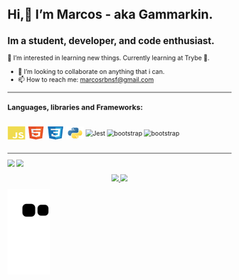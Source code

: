 # Hi,:wave: I’m Marcos - aka Gammarkin.
##  Im a student, developer, and code enthusiast.
 👀 I’m interested in learning new things. Currently learning at Trybe 🚀.
- 💞️ I’m looking to collaborate on anything that i can.
- 📫 How to reach me: marcosrbnsf@gmail.com


<!---
Gammarkin/Gammarkin is a ✨ special ✨ repository because its `README.md` (this file) appears on your GitHub profile.
You can click the Preview link to take a look at your changes.
--->
 ---
### Languages, libraries and Frameworks:
<div style="display: inline_block"><br>
  <img align="center" alt="Js" height="30" width="40" src="https://raw.githubusercontent.com/devicons/devicon/master/icons/javascript/javascript-plain.svg">
  <img align="center" alt="HTML" height="30" width="40" src="https://raw.githubusercontent.com/devicons/devicon/master/icons/html5/html5-original.svg">
  <img align="center" alt="CSS" height="30" width="40" src="https://raw.githubusercontent.com/devicons/devicon/master/icons/css3/css3-original.svg">
  <img align="center" alt="Python" height="30" width="40" src="https://raw.githubusercontent.com/devicons/devicon/master/icons/python/python-original.svg">
  <img align="center" alt="Jest" height="30" width="40" src="https://symbols.getvecta.com/stencil_85/20_jest-icon.aff64ab210.svg">
  <img align="center" alt="bootstrap" height="30" width="40" src="https://getbootstrap.com.br/docs/4.1/assets/img/bootstrap-stack.png">
  <img align="center" alt="bootstrap" height="30" width="40" src="https://upload.wikimedia.org/wikipedia/commons/thumb/a/a7/React-icon.svg/1200px-React-icon.svg.png">
  
  ##
 
 ---
  <a href = "mailto:marcosrbnsf@gmail.com"><img src="https://img.shields.io/badge/-Gmail-%23333?style=for-the-badge&logo=gmail&logoColor=white" target="_blank"></a>
  <a href="https://www.linkedin.com/in/mknmarcosfilho" target="_blank"><img src="https://img.shields.io/badge/-LinkedIn-%230077B5?style=for-the-badge&logo=linkedin&logoColor=white" target="_blank"></a> 
  
  <div align="center">
  <a href="https://github.com/Gammarkin">
  <img height="180em" src="https://github-readme-stats.vercel.app/api?username=Gammarkin&show_icons=true&theme=dark&include_all_commits=true&count_private=true"/>
  <img height="180em" src="https://github-readme-stats.vercel.app/api/top-langs/?username=Gammarkin&layout=compact&langs_count=7&theme=dark"/>
 </div>
 
 ![Snake animation](https://github.com/Gammarkin/Gammarkin/blob/output/github-contribution-grid-snake.svg)
</div>
